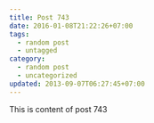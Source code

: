 ```yaml
---
title: Post 743
date: 2016-01-08T21:22:26+07:00
tags:
  - random post
  - untagged
category:
  - random post
  - uncategorized
updated: 2013-09-07T06:27:45+07:00
---
```

This is content of post 743